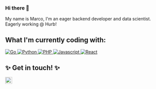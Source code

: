 ### Hi there 👋

My name is Marco, I'm an eager backend developer and data scientist. Eagerly working @ Hurb!

## What I'm currently coding with:
<p>
  <a href="#"><img alt="Go" src="https://img.shields.io/badge/Go-00ADD8?style=for-the-badge&logo=go&logoColor=white" onclick="return false;" /> </a>
  <a href="#"><img alt="Python" src="https://img.shields.io/badge/Python-FBD030?style=for-the-badge&logo=python&logoColor=blue"/> </a>
  <a href="#"><img alt="PHP" src="https://img.shields.io/badge/Php-7c70b4?style=for-the-badge&logo=Php&logoColor=black"/> </a>
  <a href="#"><img alt="Javascript" src="https://img.shields.io/badge/Javascript-ffd100?style=for-the-badge&logo=javascript&logoColor=black"/> </a>
  <a href="#"><img alt="React" src="https://img.shields.io/badge/React-29292e?style=for-the-badge&logo=react&logoColor=1fd3f3"/> </a>
</p>

## ✨ Get in touch! ✨

<a href="https://www.linkedin.com/in/maandrade91/">
  <img align="left" alt="Marco's LinkedIN" width="22px" src="https://raw.githubusercontent.com/peterthehan/peterthehan/master/assets/linkedin.svg" />
</a>
